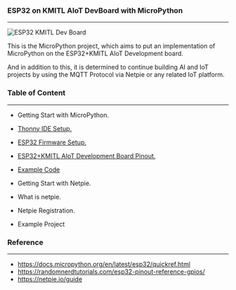 ### ESP32 on KMITL AIoT DevBoard with MicroPython
---
![ESP32 KMITL Dev Board](https://github.com/PerfecXX/MicroPython-ESP32-AIoT-DevBoard/blob/main/doc/AIoT%20Board.png?raw=true "ESP32 KMITL Dev Board")

This is the MicroPython project, which aims to put an implementation of MicroPython on the ESP32+KMITL AIoT Development board.

And in addition to this, it is determined to continue building AI and IoT projects by using the MQTT Protocol via Netpie or any related IoT platform.

### Table of Content
---
- Getting Start with MicroPython.
 - [Thonny IDE Setup.](https://github.com/PerfecXX/MicroPython-ESP32-AIoT-DevBoard/blob/main/doc/setup-thonny/setup-thonny.md "Thonny IDE Setup.")
 - [ ESP32 Firmware Setup.](https://github.com/PerfecXX/MicroPython-ESP32-AIoT-DevBoard/blob/main/doc/setup-esp32/setup-esp32.md " ESP32 Firmware Setup.")
 - [ESP32+KMITL AIoT Development Board Pinout.](https://github.com/PerfecXX/MicroPython-ESP32-AIoT-DevBoard/blob/main/doc/ESP32%2BAIoT%20Pinout.md "ESP32+KMITL AIoT Development Board Pinout.")
 - [Example Code](https://github.com/PerfecXX/MicroPython-ESP32-AIoT-DevBoard/tree/main/example "Example Code")

- Getting Start with Netpie.
 - What is netpie.
 - Netpie Registration.
 - Example Project

### Reference 
---
- https://docs.micropython.org/en/latest/esp32/quickref.html
- https://randomnerdtutorials.com/esp32-pinout-reference-gpios/
- https://netpie.io/guide
